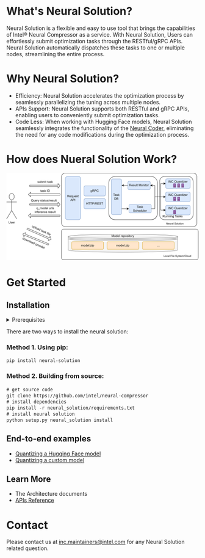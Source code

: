 # What's Neural Solution?

Neural Solution is a flexible and easy to use tool that brings the capabilities of Intel® Neural Compressor as a service. With Neural Solution, Users can effortlessly submit optimization tasks through the RESTful/gRPC APIs. Neural Solution automatically dispatches these tasks to one or multiple nodes, streamlining the entire process.

# Why Neural Solution?

- Efficiency: Neural Solution accelerates the optimization process by seamlessly parallelizing the tuning across multiple nodes.
- APIs Support: Neural Solution supports both RESTful and gRPC APIs, enabling users to conveniently submit optimization tasks.
- Code Less: When working with Hugging Face models, Neural Solution seamlessly integrates the functionality of the [Neural Coder](), eliminating the need for any code modifications during the optimization process.

# How does Nueral Solution Work?
![NS-OaaS-Intro](./docs/source/imgs/NS-OaaS-Intro.png)

# Get Started
## Installation
<details>
  <summary>Prerequisites</summary>

- Install [Anaconda](https://docs.anaconda.com/free/anaconda/install/)
- Install [Open MPI](https://www.open-mpi.org/faq/?category=building#easy-build)
- Python 3.8 or later
</details>

There are two ways to install the neural solution:
### Method 1. Using pip:
```
pip install neural-solution
```

### Method 2. Building from source:
```shell
# get source code
git clone https://github.com/intel/neural-compressor
# install dependencies
pip install -r neural_solution/requirements.txt
# install neural solution
python setup.py neural_solution install
```


## End-to-end examples
- [Quantizing a Hugging Face model](./examples/hf_models/README.md)
- [Quantizing a custom model](./examples/custom_models_optimized/tf_example1/README.md)
## Learn More
<!-- TODO more docs(Install details, API and so on...) -->

- The Architecture documents
- [APIs Reference](./docs/source/description_api.md)

# Contact

Please contact us at [inc.maintainers@intel.com](mailto:inc.maintainers@intel.com) for any Neural Solution related question.


